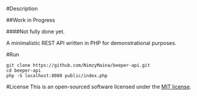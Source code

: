 #Description

##Work in Progress

####Not fully done yet.

A minimalistic REST API written in PHP for demonstrational purposes.

#Run

```
git clone https://github.com/NimzyMaina/beeper-api.git
cd beeper-api
php -S localhost:8080 public/index.php
```

#License
This is an open-sourced software licensed under the [MIT license](http://opensource.org/licenses/MIT).